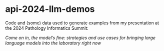 # api-2024-llm-demos

Code and (some) data used to generate examples from my presentation at the 2024 Pathology Informatics Summit:

*Come on in, the model’s fine: strategies and use cases for bringing large language models into the laboratory right now*

